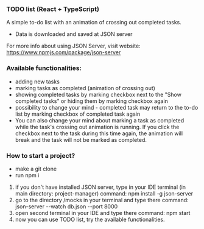 ###  TODO list (React + TypeScript)

A simple to-do list with an animation of crossing out completed tasks.

- Data is downloaded and saved at JSON server

For more info about using JSON Server, visit website:
https://www.npmjs.com/package/json-server

###  Available functionalities:
- adding new tasks
- marking tasks as completed (animation of crossing out)
- showing completed tasks by marking checkbox next to the "Show completed tasks" or hiding them by marking checkbox again
- possibility to change your mind - completed task may return to the to-do list by marking checkbox of completed task again
- You can also change your mind about marking a task as completed while the task's crossing out animation is running. If you click the checkbox next to the task during this time again, the animation will break and the task will not be marked as completed.

###  How to start a project?
- make a git clone
- run npm i

1. if you don't have installed JSON server, type in your IDE terminal (in main directory: project-manager) command: npm install -g json-server
2. go to the directory /mocks in your terminal and type there command: json-server --watch db.json --port 8000
3. open second terminal in your IDE and type there command: npm start
4. now you can use TODO list, try the available functionalities.
